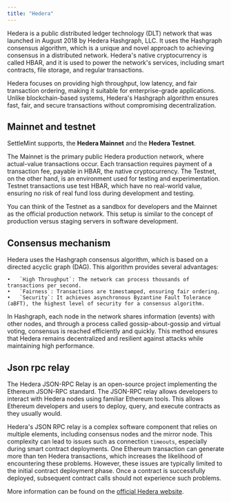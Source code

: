 ```yaml
---
title: "Hedera"
---
```


Hedera is a public distributed ledger technology (DLT) network that was launched
in August 2018 by Hedera Hashgraph, LLC. It uses the Hashgraph consensus
algorithm, which is a unique and novel approach to achieving consensus in a
distributed network. Hedera's native cryptocurrency is called HBAR, and it is
used to power the network's services, including smart contracts, file storage,
and regular transactions.

Hedera focuses on providing high throughput, low latency, and fair transaction
ordering, making it suitable for enterprise-grade applications. Unlike
blockchain-based systems, Hedera's Hashgraph algorithm ensures fast, fair, and
secure transactions without compromising decentralization.

## Mainnet and testnet

SettleMint supports, the **Hedera Mainnet** and the **Hedera Testnet**.

The Mainnet is the primary public Hedera production network, where actual-value
transactions occur. Each transaction requires payment of a transaction fee,
payable in HBAR, the native cryptocurrency. The Testnet, on the other hand, is
an environment used for testing and experimentation. Testnet transactions use
test HBAR, which have no real-world value, ensuring no risk of real fund loss
during development and testing.

You can think of the Testnet as a sandbox for developers and the Mainnet as the
official production network. This setup is similar to the concept of production
versus staging servers in software development.

## Consensus mechanism

Hedera uses the Hashgraph consensus algorithm, which is based on a directed
acyclic graph (DAG). This algorithm provides several advantages:

    •	`High Throughput`: The network can process thousands of transactions per second.
    •	`Fairness`: Transactions are timestamped, ensuring fair ordering.
    •	`Security`: It achieves asynchronous Byzantine Fault Tolerance (aBFT), the highest level of security for a consensus algorithm.

In Hashgraph, each node in the network shares information (events) with other
nodes, and through a process called gossip-about-gossip and virtual voting,
consensus is reached efficiently and quickly. This method ensures that Hedera
remains decentralized and resilient against attacks while maintaining high
performance.

## Json rpc relay

The Hedera JSON-RPC Relay is an open-source project implementing the Ethereum
JSON-RPC standard. The JSON-RPC relay allows developers to interact with Hedera
nodes using familiar Ethereum tools. This allows Ethereum developers and users
to deploy, query, and execute contracts as they usually would.

Hedera's JSON RPC relay is a complex software component that relies on multiple
elements, including consensus nodes and the mirror node. This complexity can
lead to issues such as connection `timeouts`, especially during smart contract
deployments. One Ethereum transaction can generate more than ten Hedera
transactions, which increases the likelihood of encountering these problems.
However, these issues are typically limited to the initial contract deployment
phase. Once a contract is successfully deployed, subsequent contract calls
should not experience such problems.

More information can be found on the
[official Hedera website](https://hedera.com/).

